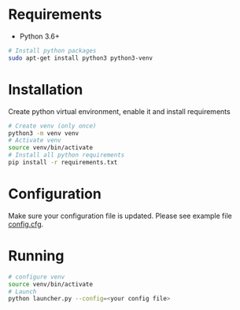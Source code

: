 # Requirements

* Python 3.6+

```bash
# Install python packages
sudo apt-get install python3 python3-venv
```

# Installation

Create python virtual environment, enable it and install requirements
```bash
# Create venv (only once)
python3 -m venv venv
# Activate venv
source venv/bin/activate
# Install all python requirements
pip install -r requirements.txt

```

# Configuration

Make sure your configuration file is updated. Please see example file [config.cfg](config.cfg). 

# Running

```bash
# configure venv
source venv/bin/activate
# Launch
python launcher.py --config=<your config file>
```

 